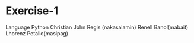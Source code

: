 # Exercise-1
Language Python 
Christian John Regis (nakasalamin)
Renell Banol(mabait)
Lhorenz Petallo(masipag)

